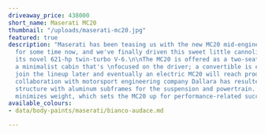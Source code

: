```yaml
---
driveaway_price: 438000
short_name: Maserati MC20
thumbnail: "/uploads/maserati-mc20.jpg"
featured: true
description: "Maserati has been teasing us with the new MC20 mid-engine sports car
  for some time now, and we've finally driven this sweet little cannoli and sampled
  its novel 621-hp twin-turbo V-6.\n\nThe MC20 is offered as a two-seater coupe with
  a minimalist cabin that's \nfocused on the driver; a convertible is expected to
  join the lineup later and eventually an electric MC20 will reach production too.\n\nA
  collaboration with motorsport engineering company Dallara has resulted in a carbon-fiber
  structure with aluminum subframes for the suspension and powertrain. This construction
  minimizes weight, which sets the MC20 up for performance-related success."
available_colours:
- data/body-paints/maserati/bianco-audace.md

---
```

